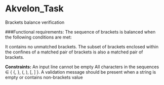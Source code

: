 # Akvelon_Task

Brackets balance verification

###Functional requirements:
The sequence of brackets is balanced when the following conditions are met:

It contains no unmatched brackets.
The subset of brackets enclosed within the confines of a matched pair of brackets is also a matched pair of brackets.

**Constraints:**
An input line cannot be empty
All characters in the sequences ∈ { {, }, (, ), [, ] }.
A validation message should be present when a string is empty or contains non-brackets value


